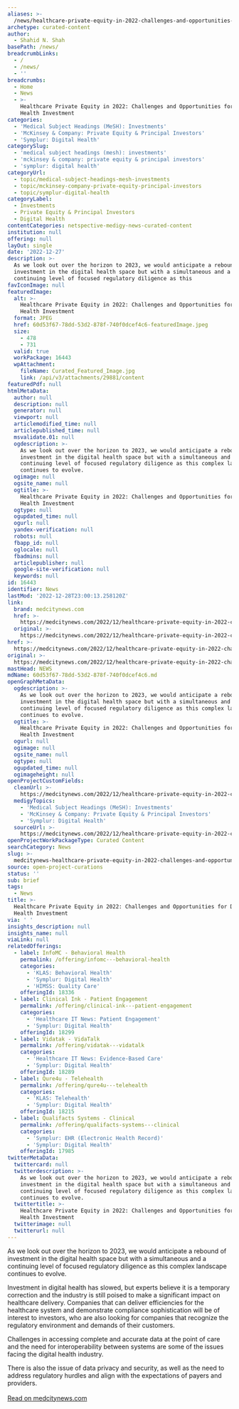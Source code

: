 ```yaml
---
aliases: >-
  /news/healthcare-private-equity-in-2022-challenges-and-opportunities-for-digital-health-investment
archetype: curated-content
author:
  - Shahid N. Shah
basePath: /news/
breadcrumbLinks:
  - /
  - /news/
  - ''
breadcrumbs:
  - Home
  - News
  - >-
    Healthcare Private Equity in 2022: Challenges and Opportunities for Digital
    Health Investment
categories:
  - 'Medical Subject Headings (MeSH): Investments'
  - 'McKinsey & Company: Private Equity & Principal Investors'
  - 'Symplur: Digital Health'
categorySlug:
  - 'medical subject headings (mesh): investments'
  - 'mckinsey & company: private equity & principal investors'
  - 'symplur: digital health'
categoryUrl:
  - topic/medical-subject-headings-mesh-investments
  - topic/mckinsey-company-private-equity-principal-investors
  - topic/symplur-digital-health
categoryLabel:
  - Investments
  - Private Equity & Principal Investors
  - Digital Health
contentCategories: netspective-medigy-news-curated-content
institution: null
offering: null
layOut: single
date: '2022-12-27'
description: >-
  As we look out over the horizon to 2023, we would anticipate a rebound of
  investment in the digital health space but with a simultaneous and a
  continuing level of focused regulatory diligence as this 
favIconImage: null
featuredImage:
  alt: >-
    Healthcare Private Equity in 2022: Challenges and Opportunities for Digital
    Health Investment
  format: JPEG
  href: 60d53f67-78dd-53d2-878f-740f0dcef4c6-featuredImage.jpeg
  size:
    - 478
    - 731
  valid: true
  workPackage: 16443
  wpAttachment:
    fileName: Curated_Featured_Image.jpg
    link: /api/v3/attachments/29881/content
featuredPdf: null
htmlMetaData:
  author: null
  description: null
  generator: null
  viewport: null
  articlemodified_time: null
  articlepublished_time: null
  msvalidate.01: null
  ogdescription: >-
    As we look out over the horizon to 2023, we would anticipate a rebound of
    investment in the digital health space but with a simultaneous and a
    continuing level of focused regulatory diligence as this complex landscape
    continues to evolve.
  ogimage: null
  ogsite_name: null
  ogtitle: >-
    Healthcare Private Equity in 2022: Challenges and Opportunities for Digital
    Health Investment
  ogtype: null
  ogupdated_time: null
  ogurl: null
  yandex-verification: null
  robots: null
  fbapp_id: null
  oglocale: null
  fbadmins: null
  articlepublisher: null
  google-site-verification: null
  keywords: null
id: 16443
identifier: News
lastMod: '2022-12-28T23:00:13.258120Z'
link:
  brand: medcitynews.com
  href: >-
    https://medcitynews.com/2022/12/healthcare-private-equity-in-2022-challenges-and-opportunities-for-digital-health-investment/
  original: >-
    https://medcitynews.com/2022/12/healthcare-private-equity-in-2022-challenges-and-opportunities-for-digital-health-investment/
href: >-
  https://medcitynews.com/2022/12/healthcare-private-equity-in-2022-challenges-and-opportunities-for-digital-health-investment/
original: >-
  https://medcitynews.com/2022/12/healthcare-private-equity-in-2022-challenges-and-opportunities-for-digital-health-investment/
mastHead: NEWS
mdName: 60d53f67-78dd-53d2-878f-740f0dcef4c6.md
openGraphMetaData:
  ogdescription: >-
    As we look out over the horizon to 2023, we would anticipate a rebound of
    investment in the digital health space but with a simultaneous and a
    continuing level of focused regulatory diligence as this complex landscape
    continues to evolve.
  ogtitle: >-
    Healthcare Private Equity in 2022: Challenges and Opportunities for Digital
    Health Investment
  ogurl: null
  ogimage: null
  ogsite_name: null
  ogtype: null
  ogupdated_time: null
  ogimageheight: null
openProjectCustomFields:
  cleanUrl: >-
    https://medcitynews.com/2022/12/healthcare-private-equity-in-2022-challenges-and-opportunities-for-digital-health-investment/
  medigyTopics:
    - 'Medical Subject Headings (MeSH): Investments'
    - 'McKinsey & Company: Private Equity & Principal Investors'
    - 'Symplur: Digital Health'
  sourceUrl: >-
    https://medcitynews.com/2022/12/healthcare-private-equity-in-2022-challenges-and-opportunities-for-digital-health-investment/
openProjectWorkPackageType: Curated Content
searchCategory: News
slug: >-
  medcitynews-healthcare-private-equity-in-2022-challenges-and-opportunities-for-digital-health-investment
source: open-project-curations
status: ''
sub: brief
tags:
  - News
title: >-
  Healthcare Private Equity in 2022: Challenges and Opportunities for Digital
  Health Investment
via: ' '
insights_description: null
insights_name: null
viaLink: null
relatedOfferings:
  - label: InfoMC - Behavioral Health
    permalink: /offering/infomc---behavioral-health
    categories:
      - 'KLAS: Behavioral Health'
      - 'Symplur: Digital Health'
      - 'HIMSS: Quality Care'
    offeringId: 18336
  - label: Clinical Ink - Patient Engagement
    permalink: /offering/clinical-ink---patient-engagement
    categories:
      - 'Healthcare IT News: Patient Engagement'
      - 'Symplur: Digital Health'
    offeringId: 18299
  - label: Vidatak - VidaTalk
    permalink: /offering/vidatak---vidatalk
    categories:
      - 'Healthcare IT News: Evidence-Based Care'
      - 'Symplur: Digital Health'
    offeringId: 18289
  - label: Qure4u - Telehealth
    permalink: /offering/qure4u---telehealth
    categories:
      - 'KLAS: Telehealth'
      - 'Symplur: Digital Health'
    offeringId: 18215
  - label: Qualifacts Systems - Clinical
    permalink: /offering/qualifacts-systems---clinical
    categories:
      - 'Symplur: EHR (Electronic Health Record)'
      - 'Symplur: Digital Health'
    offeringId: 17985
twitterMetaData:
  twittercard: null
  twitterdescription: >-
    As we look out over the horizon to 2023, we would anticipate a rebound of
    investment in the digital health space but with a simultaneous and a
    continuing level of focused regulatory diligence as this complex landscape
    continues to evolve.
  twittertitle: >-
    Healthcare Private Equity in 2022: Challenges and Opportunities for Digital
    Health Investment
  twitterimage: null
  twitterurl: null
---
```

<p>As we look out over the horizon to 2023, we would anticipate a rebound of investment in the digital health space but with a simultaneous and a continuing level of focused regulatory diligence as this complex landscape continues to evolve.</p><p>Investment in digital health has slowed, but experts believe it is a temporary correction and the industry is still poised to make a significant impact on healthcare delivery. Companies that can deliver efficiencies for the healthcare system and demonstrate compliance sophistication will be of interest to investors, who are also looking for companies that recognize the regulatory environment and demands of their customers.&nbsp;</p><p>Challenges in accessing complete and accurate data at the point of care and the need for interoperability between systems are some of the issues facing the digital health industry.&nbsp;</p><p>There is also the issue of data privacy and security, as well as the need to address regulatory hurdles and align with the expectations of payers and providers.<br /><br /><a target="_blank" href="https://medcitynews.com/2022/12/healthcare-private-equity-in-2022-challenges-and-opportunities-for-digital-health-investment/">Read on medcitynews.com</a></p>